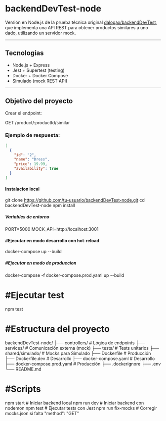 # backendDevTest-node

Versión en Node.js de la prueba técnica original [dalogax/backendDevTest](https://github.com/dalogax/backendDevTest), que implementa una API REST para obtener productos similares a uno dado, utilizando un servidor mock.

---

## Tecnologías

- Node.js + Express
- Jest + Supertest (testing)
- Docker + Docker Compose
- Simulado (mock REST API)

---

## Objetivo del proyecto

Crear el endpoint:

GET /product/:productId/similar

### Ejemplo de respuesta:

```json
[
  {
    "id": "2",
    "name": "Dress",
    "price": 19.99,
    "availability": true
  }
]
```

#### Instalacion local

git clone https://github.com/tu-usuario/backendDevTest-node.git
cd backendDevTest-node
npm install

##### Variables de entorno

PORT=5000
MOCK_API=http://localhost:3001

#### #Ejecutar en modo desarrollo con hot-reload

docker-compose up --build

##### #Ejecutar en modo de produccion

docker-compose -f docker-compose.prod.yaml up --build

# #Ejecutar test

npm test

# #Estructura del proyecto

backendDevTest-node/
├── controllers/ # Lógica de endpoints
├── services/ # Comunicación externa (mock)
├── tests/ # Tests unitarios
├── shared/simulado/ # Mocks para Simulado
├── Dockerfile # Producción
├── Dockerfile.dev # Desarrollo
├── docker-compose.yaml # Desarrollo
├── docker-compose.prod.yaml # Producción
├── .dockerignore
├── .env
└── README.md

# #Scripts

npm start # Iniciar backend local
npm run dev # Iniciar backend con nodemon
npm test # Ejecutar tests con Jest
npm run fix-mocks # Corregir mocks.json si falta "method": "GET"
